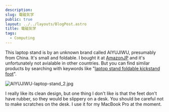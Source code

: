 ```yaml
---
description: 
slug: 電磁気学
public: true
layout: ../../layouts/BlogPost.astro
title: 電磁気学
tags:
  - Computing
---
```


This laptop stand is by an unknown brand called AIYUJIWU, presumably from China. It's small and foldable. I bought it at [AmazonJP](https://amzn.to/3xihmP7) and it's unfortunately not avialable in other countries. But you can find similar products by searching with keywords like "[laptop stand foldable kickstand foot](https://amzn.to/3xepShW)".

![AIYUJIWU-laptop-stand_2.jpg](/posts/aiyujiwu-laptop-stand_aiyujiwu-laptop-stand-2-jpg.jpg)

I really like its clean design, but one thing I don't like is that the feet don't have rubber, so they would be slippery on a desk. You should be careful not to make scratches on the desk.
I use it for my MacBook Pro at the moment.